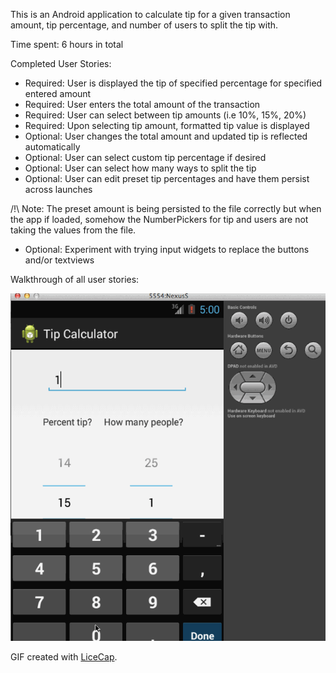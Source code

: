 This is an Android application to calculate tip for a given transaction amount, tip percentage, and number of users to split the tip with.

Time spent: 6 hours in total

Completed User Stories:

 - Required: User is displayed the tip of specified percentage for specified entered amount
 - Required: User enters the total amount of the transaction
 - Required: User can select between tip amounts (i.e 10%, 15%, 20%)
 - Required: Upon selecting tip amount, formatted tip value is displayed
 - Optional: User changes the total amount and updated tip is reflected automatically
 - Optional: User can select custom tip percentage if desired
 - Optional: User can select how many ways to split the tip
 - Optional: User can edit preset tip percentages and have them persist across launches

/!\ Note: The preset amount is being persisted to the file correctly but when the app if loaded, somehow the NumberPickers for tip and users are not taking the values from the file.

 - Optional: Experiment with trying input widgets to replace the buttons and/or textviews


Walkthrough of all user stories:

![Video Walkthrough](TipCalculator.gif)

GIF created with [LiceCap](http://www.cockos.com/licecap/). 
